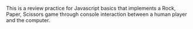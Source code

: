 This is a review practice for Javascript basics that implements a Rock, Paper, Scissors game through console interaction between a human player and the computer.
